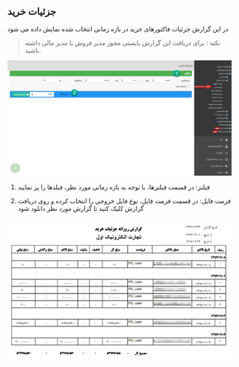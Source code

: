 ﻿## جزئیات خرید   

در این گزارش جزئیات فاکتورهای خرید در بازه زمانی انتخاب شده نمایش داده می شود

> نکته : برای دریافت این گزارش بایستی مجوز مدیر فروش یا مدیر مالی داشته باشید.


![](BuyDetails1.png)

1) فیلتر: در قسمت فیلترها، با توجه به بازه زمانی مورد نظر، فیلدها را پر نمایید

2) فرمت فایل:  در قسمت فرمت فایل، نوع فایل خروجی را انتخاب کرده و روی دریافت گزارش کلیک کنید تا گزارش مورد نظر دانلود شود

![](BuyDetails2.png)
